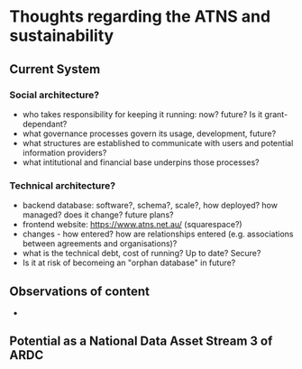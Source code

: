 # Thoughts regarding the ATNS and sustainability

## Current System

### Social architecture?

  * who takes responsibility for keeping it running: now? future? Is it grant-dependant?
  * what governance processes govern its usage, development, future?
  * what structures are established to communicate with users and potential information providers?
  * what intitutional and financial base underpins those processes?

### Technical architecture?

  * backend database: software?, schema?, scale?, how deployed? how managed? does it change? future plans?
  * frontend website: https://www.atns.net.au/ (squarespace?)
  * changes - how entered? how are relationships entered (e.g. associations between agreements and organisations)?
  * what is the technical debt, cost of running? Up to date? Secure? 
  * Is it at risk of becomeing an "orphan database" in future?

## Observations of content

  * 
   
## Potential as a National Data Asset Stream 3 of ARDC
